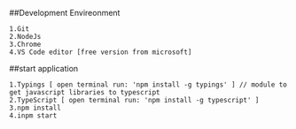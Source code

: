 ##Development Envireonment

    1.Git 
    2.NodeJs
    3.Chrome
    4.VS Code editor [free version from microsoft]

##start application

    1.Typings [ open terminal run: 'npm install -g typings' ] // module to get javascript libraries to typescript
    2.TypeScript [ open terminal run: 'npm install -g typescript' ]
    3.npm install
    4.inpm start
